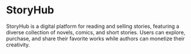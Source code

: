 # StoryHub
StoryHub is a digital platform for reading and selling stories, featuring a diverse collection of novels, comics, and short stories. Users can explore, purchase, and share their favorite works while authors can monetize their creativity.
